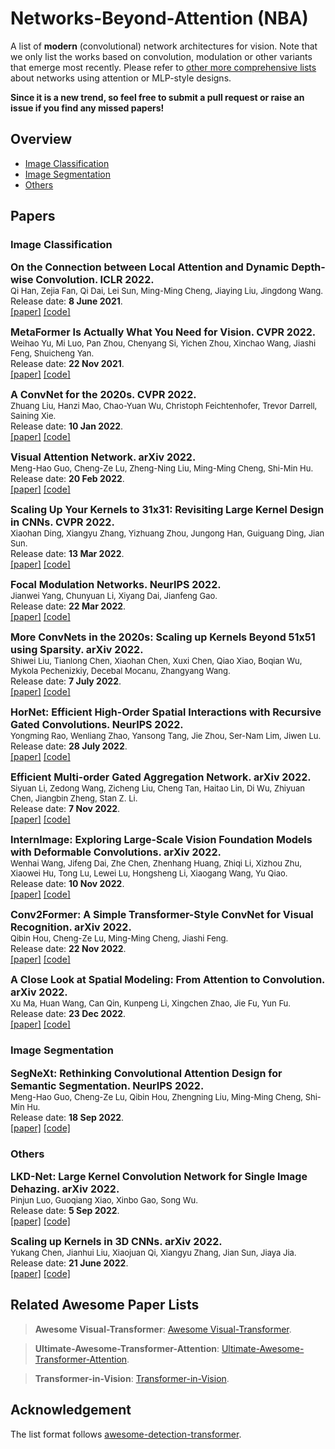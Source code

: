 # Networks-Beyond-Attention (NBA)

A list of **modern** (convolutional) network architectures for vision. Note that we only list the works based on convolution, modulation or other variants that emerge most recently. Please refer to [other more comprehensive lists](#related-awesome-paper-lists) about networks using attention or MLP-style designs.

**Since it is a new trend, so feel free to submit a pull request or raise an issue if you find any missed papers!** 
 
## Overview

- [Image Classification](#image-classification)
- [Image Segmentation](#image-segmentation)
- [Others](#others)

## Papers

### Image Classification 

<p>
<font size=3><b>On the Connection between Local Attention and Dynamic Depth-wise Convolution. ICLR 2022.</b></font>
<br>
<font size=2>Qi Han, Zejia Fan, Qi Dai, Lei Sun, Ming-Ming Cheng, Jiaying Liu, Jingdong Wang.</font>
<br>
Release date: <b>8 June 2021</b>.
<br> 
<a href='https://arxiv.org/abs/2106.04263'>[paper]</a> <a href='https://github.com/Atten4Vis/DemystifyLocalViT'>[code]</a>
</p>

<p>
<font size=3><b>MetaFormer Is Actually What You Need for Vision. CVPR 2022.</b></font>
<br>
<font size=2>Weihao Yu, Mi Luo, Pan Zhou, Chenyang Si, Yichen Zhou, Xinchao Wang, Jiashi Feng, Shuicheng Yan.</font>
<br>
Release date: <b>22 Nov 2021</b>.
<br> 
<a href='https://arxiv.org/abs/2111.11418'>[paper]</a> <a href='https://github.com/sail-sg/poolformer'>[code]</a>
</p>

<p>
<font size=3><b>A ConvNet for the 2020s. CVPR 2022.</b></font>
<br>
<font size=2>Zhuang Liu, Hanzi Mao, Chao-Yuan Wu, Christoph Feichtenhofer, Trevor Darrell, Saining Xie.</font>
<br>
Release date: <b>10 Jan 2022</b>.
<br> 
<a href='https://arxiv.org/pdf/2201.03545'>[paper]</a> <a href='https://github.com/facebookresearch/ConvNeXt'>[code]</a>
</p>

<p>
<font size=3><b>Visual Attention Network. arXiv 2022.</b></font>
<br>
<font size=2>Meng-Hao Guo, Cheng-Ze Lu, Zheng-Ning Liu, Ming-Ming Cheng, Shi-Min Hu.</font>
<br>
Release date: <b>20 Feb 2022</b>.
<br> 
<a href='https://arxiv.org/abs/2202.09741'>[paper]</a> <a href='https://github.com/Visual-Attention-Network'>[code]</a>
</p>

<p>
<font size=3><b>Scaling Up Your Kernels to 31x31: Revisiting Large Kernel Design in CNNs. CVPR 2022.</b></font>
<br>
<font size=2>Xiaohan Ding, Xiangyu Zhang, Yizhuang Zhou, Jungong Han, Guiguang Ding, Jian Sun.</font>
<br>
Release date: <b>13 Mar 2022</b>.
<br> 
<a href='https://arxiv.org/abs/2203.06717'>[paper]</a> <a href='https://github.com/megvii-research/RepLKNet'>[code]</a>
</p>

<p>
<font size=3><b>Focal Modulation Networks. NeurIPS 2022.</b></font>
<br>
<font size=2>Jianwei Yang, Chunyuan Li, Xiyang Dai, Jianfeng Gao.</font>
<br>
Release date: <b>22 Mar 2022</b>.
<br> 
<a href='https://arxiv.org/pdf/2203.11926'>[paper]</a> <a href='https://github.com/microsoft/FocalNet'>[code]</a>
</p>

<p>
<font size=3><b>More ConvNets in the 2020s: Scaling up Kernels Beyond 51x51 using Sparsity. arXiv 2022.</b></font>
<br>
<font size=2>Shiwei Liu, Tianlong Chen, Xiaohan Chen, Xuxi Chen, Qiao Xiao, Boqian Wu, Mykola Pechenizkiy, Decebal Mocanu, Zhangyang Wang.</font>
<br>
Release date: <b>7 July 2022</b>.
<br> 
<a href='https://arxiv.org/abs/2207.03620'>[paper]</a> <a href='https://github.com/VITA-Group/SLaK'>[code]</a>
</p>

<p>
<font size=3><b>HorNet: Efficient High-Order Spatial Interactions with Recursive Gated Convolutions. NeurIPS 2022.</b></font>
<br>
<font size=2>Yongming Rao, Wenliang Zhao, Yansong Tang, Jie Zhou, Ser-Nam Lim, Jiwen Lu.</font>
<br>
Release date: <b>28 July 2022</b>.
<br> 
<a href='https://arxiv.org/abs/2207.14284'>[paper]</a> <a href='https://github.com/raoyongming/HorNet'>[code]</a>
</p>

<p>
<font size=3><b>Efficient Multi-order Gated Aggregation Network. arXiv 2022.</b></font>
<br>
<font size=2>Siyuan Li, Zedong Wang, Zicheng Liu, Cheng Tan, Haitao Lin, Di Wu, Zhiyuan Chen, Jiangbin Zheng, Stan Z. Li.</font>
<br>
Release date: <b>7 Nov 2022</b>.
<br>
<a href='https://arxiv.org/abs/2211.03295'>[paper]</a> <a href=''>[code]</a>
</p>

<p>
<font size=3><b>InternImage: Exploring Large-Scale Vision Foundation Models with Deformable Convolutions. arXiv 2022.</b></font>
<br>
<font size=2>Wenhai Wang, Jifeng Dai, Zhe Chen, Zhenhang Huang, Zhiqi Li, Xizhou Zhu, Xiaowei Hu, Tong Lu, Lewei Lu, Hongsheng Li, Xiaogang Wang, Yu Qiao.</font>
<br>
Release date: <b>10 Nov 2022</b>.
<br>
<a href='https://arxiv.org/abs/2211.05778v2'>[paper]</a> <a href='https://github.com/OpenGVLab/InternImage'>[code]</a>
</p>

<p>
<font size=3><b>Conv2Former: A Simple Transformer-Style ConvNet for Visual Recognition. arXiv 2022.</b></font>
<br>
<font size=2>Qibin Hou, Cheng-Ze Lu, Ming-Ming Cheng, Jiashi Feng.</font>
<br>
Release date: <b>22 Nov 2022</b>.
<br>
<a href='https://arxiv.org/abs/2211.11943'>[paper]</a> <a href='https://github.com/HVision-NKU/Conv2Former'>[code]</a>
</p>

<p>
<font size=3><b>A Close Look at Spatial Modeling: From Attention to Convolution. arXiv 2022.</b></font>
<br>
<font size=2>Xu Ma, Huan Wang, Can Qin, Kunpeng Li, Xingchen Zhao, Jie Fu, Yun Fu.</font>
<br>
Release date: <b>23 Dec 2022</b>.
<br>
<a href='https://arxiv.org/abs/2212.12552'>[paper]</a> <a href='https://github.com/ma-xu/FCViT'>[code]</a>
</p>

### Image Segmentation

<p>
<font size=3><b>SegNeXt: Rethinking Convolutional Attention Design for Semantic Segmentation. NeurIPS 2022.</b></font>
<br>
<font size=2>Meng-Hao Guo, Cheng-Ze Lu, Qibin Hou, Zhengning Liu, Ming-Ming Cheng, Shi-Min Hu.</font>
<br>
Release date: <b>18 Sep 2022</b>.
<br> 
<a href='https://arxiv.org/abs/2209.08575v1'>[paper]</a> <a href='https://github.com/Visual-Attention-Network/SegNeXt'>[code]</a>
</p>

### Others

<p>
<font size=3><b>LKD-Net: Large Kernel Convolution Network for Single Image Dehazing. arXiv 2022.</b></font>
<br>
<font size=2>Pinjun Luo, Guoqiang Xiao, Xinbo Gao, Song Wu.</font>
<br>
Release date: <b>5 Sep 2022</b>.
<br> 
<a href='https://arxiv.org/abs/2209.01788'>[paper]</a> <a href='https://github.com/SWU-CS-MediaLab/LKD-Net'>[code]</a>
</p>

<p>
<font size=3><b>Scaling up Kernels in 3D CNNs. arXiv 2022.</b></font>
<br>
<font size=2>Yukang Chen, Jianhui Liu, Xiaojuan Qi, Xiangyu Zhang, Jian Sun, Jiaya Jia.</font>
<br>
Release date: <b>21 June 2022</b>.
<br> 
<a href='https://arxiv.org/abs/2206.10555'>[paper]</a> <a href='https://github.com/dvlab-research/LargeKernel3D'>[code]</a>
</p>


## Related Awesome Paper Lists

> **Awesome Visual-Transformer**: [Awesome Visual-Transformer](https://github.com/dk-liang/Awesome-Visual-Transformer).

> **Ultimate-Awesome-Transformer-Attention**: [Ultimate-Awesome-Transformer-Attention](https://github.com/cmhungsteve/Awesome-Transformer-Attention#other-attention-free).

> **Transformer-in-Vision**: [Transformer-in-Vision](https://github.com/Yangzhangcst/Transformer-in-Computer-Vision).

## Acknowledgement

The list format follows [awesome-detection-transformer](https://github.com/IDEA-Research/awesome-detection-transformer).
